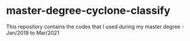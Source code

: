 # master-degree-cyclone-classify
This repository contains the codes that I used during my master degree - Jan/2019 to Mar/2021
